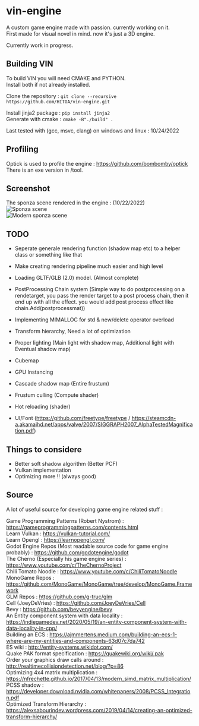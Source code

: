 # vin-engine
A custom game engine made with passion. currently working on it.  
First made for visual novel in mind. now it's just a 3D engine.
  
Currently work in progress.  
  
## Building VIN 
To build VIN you will need CMAKE and PYTHON.  
Install both if not already installed.  
  
Clone the repository : ```git clone --recursive https://github.com/HITOA/vin-engine.git```   
   
Install jinja2 package : ```pip install jinja2```   
Generate with cmake : ```cmake -B"./build" .```    
  
Last tested with (gcc, msvc, clang) on windows and linux : 10/24/2022  
  
## Profiling  
Optick is used to profile the engine : https://github.com/bombomby/optick  
There is an exe version in /tool.  
  
## Screenshot
The sponza scene rendered in the engine : (10/22/2022)  
![Sponza scene](https://i.imgur.com/FLY2bc9.jpeg)  
![Modern sponza scene](https://i.imgur.com/9y9cDtY.jpeg)  
  
## TODO 
- Seperate generale rendering function (shadow map etc) to a helper class or something like that  
- Make creating rendering pipeline much easier and high level  

- Loading GLTF/GLB (2.0) model. (Almost complete)
- PostProcessing Chain system (Simple way to do postprocessing on a rendetarget, you pass the render target to a post process chain, then it end up with all the effect. you would add post process effect like chain.Add(postprocessmat))  
- Implementing MIMALLOC for std & new/delete operator overload  
  
- Transform hierarchy, Need a lot of optimization  
    
- Proper lighting (Main light with shadow map, Additional light with Eventual shadow map)  
- Cubemap  
- GPU Instancing  
- Cascade shadow map (Entire frustum)  
- Frustum culling (Compute shader)  
- Hot reloading (shader)  
- UI/Font (https://github.com/freetype/freetype / https://steamcdn-a.akamaihd.net/apps/valve/2007/SIGGRAPH2007_AlphaTestedMagnification.pdf)   
   
## Things to considere  
- Better soft shadow algorithm (Better PCF)
- Vulkan implementation
- Optimizing more !! (always good)

## Source
A lot of useful source for developing game engine related stuff :

Game Programming Patterns (Robert Nystrom) : https://gameprogrammingpatterns.com/contents.html  
Learn Vulkan : https://vulkan-tutorial.com/  
Learn Opengl : https://learnopengl.com/  
Godot Engine Repos (Most readable source code for game engine probably) : https://github.com/godotengine/godot  
The Cherno (Especially his game engine series) : https://www.youtube.com/c/TheChernoProject  
Chili Tomato Noodle : https://www.youtube.com/c/ChiliTomatoNoodle    
MonoGame Repos : https://github.com/MonoGame/MonoGame/tree/develop/MonoGame.Framework    
GLM Repos : https://github.com/g-truc/glm    
Cell (JoeyDeVries) : https://github.com/JoeyDeVries/Cell  
Bevy : https://github.com/bevyengine/bevy   
An Entity component system with data locality : https://indiegamedev.net/2020/05/19/an-entity-component-system-with-data-locality-in-cpp/  
Building an ECS : https://ajmmertens.medium.com/building-an-ecs-1-where-are-my-entities-and-components-63d07c7da742  
ES wiki : http://entity-systems.wikidot.com/  
Quake PAK format specification : https://quakewiki.org/wiki/.pak  
Order your graphics draw calls around : http://realtimecollisiondetection.net/blog/?p=86  
Optimizing 4x4 matrix multiplication : https://nfrechette.github.io/2017/04/13/modern_simd_matrix_multiplication/  
PCSS shadow : https://developer.download.nvidia.com/whitepapers/2008/PCSS_Integration.pdf  
Optimized Transform Hierarchy : https://alexsabourindev.wordpress.com/2019/04/14/creating-an-optimized-transform-hierarchy/  

